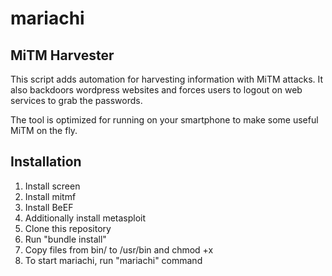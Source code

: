 # mariachi
## MiTM Harvester

This script adds automation for harvesting information with MiTM attacks.
It also backdoors wordpress websites and forces users to logout on web services to grab the passwords.

The tool is optimized for running on your smartphone to make some useful MiTM on the fly.

## Installation

1. Install screen 
2. Install mitmf
3. Install BeEF
4. Additionally install metasploit
5. Clone this repository
6. Run "bundle install"
7. Copy files from bin/ to /usr/bin and chmod +x
8. To start mariachi, run "mariachi" command